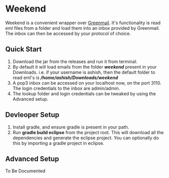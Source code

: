 # Weekend
Weekend is a convenient wrapper over [Greenmail](https://github.com/greenmail-mail-test/greenmail). It's functionality is read eml files from a folder and load them into an inbox provided by Greenmail. The inbox can then be accessed by your protocol of choice.

## Quick Start
1. Download the jar from the releases and run it from terminal.
2. By default it will load emails from the folder ***weekend*** present in your Downloads. i.e. if your username is ashish, then the default folder to read eml's is ***/home/ashish/Downloads/weekend***
3. A pop3 inbox can be accessed on your localhost now, on the port 3110. The login credentials to the inbox are admin/admin.
4. The lookup folder and login credentials can be tweaked by using the Advanced setup.

## Devleoper Setup
1. Install gradle, and ensure gradle is present in your path.
2. Run **gradle build eclipse** from the project root. This will download all the dependencies and generate the eclipse project. You can optionally do this by importing a gradle project in eclipse.

## Advanced Setup
To Be Documented

